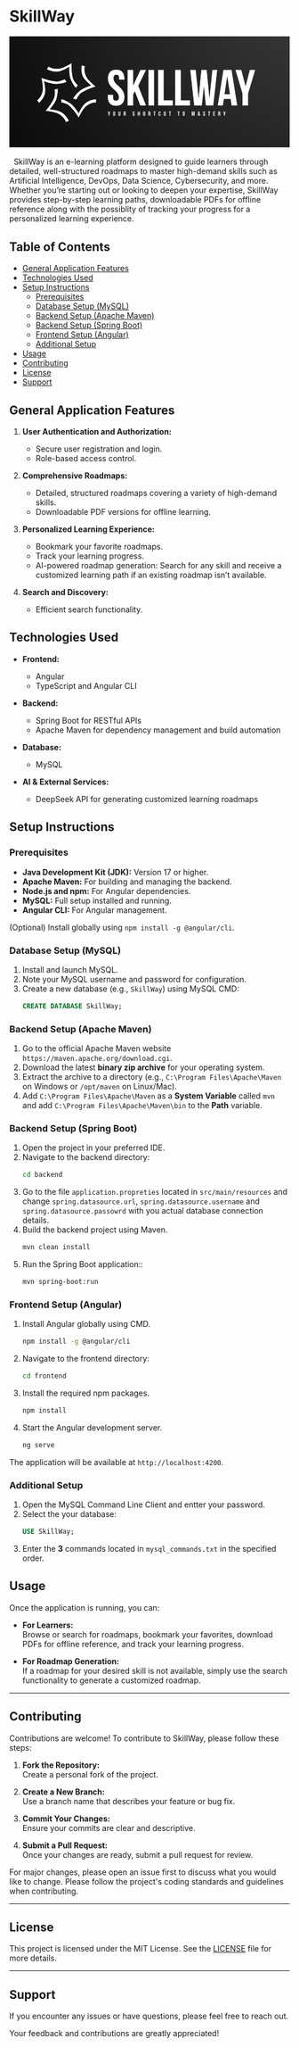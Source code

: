 # SkillWay

<p align="center">
    <a href="https://github.com/20YoussefDhouib02/SkillWay">
        <img src="./frontend/src/assets/images/SkillWay_logo.png" alt="SkillWay Logo">
    </a>
</p>

&nbsp;
SkillWay is an e-learning platform designed to guide learners through detailed, well-structured roadmaps to master high-demand skills such as Artificial Intelligence, DevOps, Data Science, Cybersecurity, and more. Whether you’re starting out or looking to deepen your expertise, SkillWay provides step-by-step learning paths, downloadable PDFs for offline reference along with the possiblity of tracking your progress for a personalized learning experience.

## Table of Contents
- [General Application Features](#general-application-features)
- [Technologies Used](#technologies-used)
- [Setup Instructions](#setup-instructions)
  - [Prerequisites](#prerequisites)
  - [Database Setup (MySQL)](#database-setup-mysql)
  - [Backend Setup (Apache Maven)](#backend-setup-apache-maven)
  - [Backend Setup (Spring Boot)](#backend-setup-spring-boot)
  - [Frontend Setup (Angular)](#frontend-setup-angular)
  - [Additional Setup](#additional-setup)
- [Usage](#usage)
- [Contributing](#contributing)
- [License](#license)
- [Support](#support)

## General Application Features
1. **User Authentication and Authorization:**
   - Secure user registration and login.
   - Role-based access control.

2. **Comprehensive Roadmaps:**
   - Detailed, structured roadmaps covering a variety of high-demand skills.
   - Downloadable PDF versions for offline learning.

3. **Personalized Learning Experience:**
   - Bookmark your favorite roadmaps.
   - Track your learning progress.
   - AI-powered roadmap generation: Search for any skill and receive a customized learning path if an existing roadmap isn’t available.

4. **Search and Discovery:**
   - Efficient search functionality.

## Technologies Used
- **Frontend:**
  - Angular
  - TypeScript and Angular CLI

- **Backend:**
  - Spring Boot for RESTful APIs
  - Apache Maven for dependency management and build automation

- **Database:**
  - MySQL

- **AI & External Services:**
  - DeepSeek API for generating customized learning roadmaps

## Setup Instructions

### Prerequisites
- **Java Development Kit (JDK):** Version 17 or higher.
- **Apache Maven:** For building and managing the backend.
- **Node.js and npm:** For Angular dependencies.
- **MySQL:** Full setup installed and running.
- **Angular CLI:** For Angular management.

(Optional) Install globally using `npm install -g @angular/cli`.

### Database Setup (MySQL)
1. Install and launch MySQL.
2. Note your MySQL username and password for configuration.
3. Create a new database (e.g., `SkillWay`) using MySQL CMD:
   ```sql
   CREATE DATABASE SkillWay;
   ```


### Backend Setup (Apache Maven)
1. Go to the official Apache Maven website `https://maven.apache.org/download.cgi`.
2. Download the latest **binary zip archive** for your operating system.
3. Extract the archive to a directory (e.g., `C:\Program Files\Apache\Maven` on Windows or `/opt/maven` on Linux/Mac).
4. Add `C:\Program Files\Apache\Maven` as a **System Variable** called `mvn` and add `C:\Program Files\Apache\Maven\bin` to the **Path** variable.


### Backend Setup (Spring Boot)
1. Open the project in your preferred IDE.
2. Navigate to the backend directory:
   ```bash
   cd backend
   ```
3. Go to the file `application.propreties` located in `src/main/resources` and change `spring.datasource.url`, `spring.datasource.username` and `spring.datasource.passowrd` with you actual database connection details.
4. Build the backend project using Maven.
   ```bash
   mvn clean install
   ```
5. Run the Spring Boot application::
   ```bash
   mvn spring-boot:run
   ```

### Frontend Setup (Angular)
1. Install Angular globally using CMD.
   ```bash
   npm install -g @angular/cli
   ```
2. Navigate to the frontend directory:
   ```bash
   cd frontend
   ```
3. Install the required npm packages.
   ```bash
   npm install
   ```
4. Start the Angular development server.
   ```bash
   ng serve
   ```
The application will be available at `http://localhost:4200`.

### Additional Setup
1. Open the MySQL Command Line Client and entter your password.
2. Select the your database:
   ```sql
   USE SkillWay;
   ```
3. Enter the **3** commands located in `mysql_commands.txt` in the specified order.

## Usage
Once the application is running, you can:

- **For Learners:**  
  Browse or search for roadmaps, bookmark your favorites, download PDFs for offline reference, and track your learning progress.

- **For Roadmap Generation:**  
  If a roadmap for your desired skill is not available, simply use the search functionality to generate a customized roadmap.

---

## Contributing
Contributions are welcome! To contribute to SkillWay, please follow these steps:

1. **Fork the Repository:**  
   Create a personal fork of the project.

2. **Create a New Branch:**  
   Use a branch name that describes your feature or bug fix.

3. **Commit Your Changes:**  
   Ensure your commits are clear and descriptive.

4. **Submit a Pull Request:**  
   Once your changes are ready, submit a pull request for review.  
   
For major changes, please open an issue first to discuss what you would like to change. Please follow the project's coding standards and guidelines when contributing.

---

## License
This project is licensed under the MIT License. See the [LICENSE](LICENSE) file for more details.

---

## Support
If you encounter any issues or have questions, please feel free to reach out.

Your feedback and contributions are greatly appreciated!
